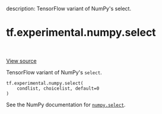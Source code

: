 description: TensorFlow variant of NumPy's select.

<div itemscope itemtype="http://developers.google.com/ReferenceObject">
<meta itemprop="name" content="tf.experimental.numpy.select" />
<meta itemprop="path" content="Stable" />
</div>

# tf.experimental.numpy.select

<!-- Insert buttons and diff -->

<table class="tfo-notebook-buttons tfo-api nocontent" align="left">

</table>

<a target="_blank" class="external" href="/code/stable/tensorflow/python/ops/numpy_ops/np_array_ops.py">View source</a>



TensorFlow variant of NumPy's `select`.

<pre class="devsite-click-to-copy prettyprint lang-py tfo-signature-link">
<code>tf.experimental.numpy.select(
    condlist, choicelist, default=0
)
</code></pre>



<!-- Placeholder for "Used in" -->

See the NumPy documentation for [`numpy.select`](https://numpy.org/doc/1.16/reference/generated/numpy.select.html).